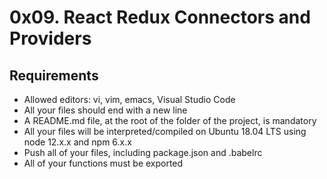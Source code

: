 # 0x09. React Redux Connectors and Providers

## Requirements

* Allowed editors: vi, vim, emacs, Visual Studio Code
* All your files should end with a new line
* A README.md file, at the root of the folder of the project, is mandatory
* All your files will be interpreted/compiled on Ubuntu 18.04 LTS using node 12.x.x and npm 6.x.x
* Push all of your files, including package.json and .babelrc
* All of your functions must be exported
